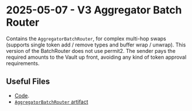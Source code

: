 # 2025-05-07 - V3 Aggregator Batch Router

Contains the `AggregatorBatchRouter`, for complex multi-hop swaps (supports single token add / remove types and buffer wrap / unwrap). This version of the BatchRouter does not use permit2. The sender pays the required amounts to the Vault up front, avoiding any kind of token approval requirements.

## Useful Files

- [Code](https://github.com/balancer/balancer-v3-monorepo/commit/36ff00582ed1e75bd3b58b5c4394f5285df9da84).
- [`AggregatorBatchRouter` artifact](./artifact/AggregatorBatchRouter.json)

